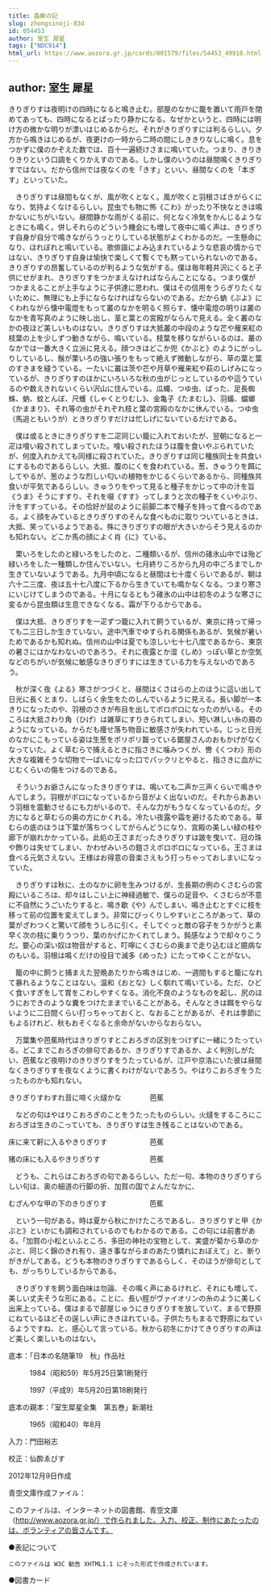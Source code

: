 ```yaml
---
title: 螽蟖の記
slug: zhongsinoji-83d
id: 054453
author: 室生 犀星
tags: ["NDC914"]
html_url: https://www.aozora.gr.jp/cards/001579/files/54453_49910.html
---
```


## author: 室生 犀星

きりぎりすは夜明けの四時になると鳴き止む。部屋のなかに籠を置いて雨戸を閉めてあっても、四時になるとぱったり静かになる。なぜかというと、四時には明け方の微かな明りが漂いはじめるからだ。それがきりぎりすには判るらしい。夕方から鳴きはじめるが、夜更けの一時から二時の間にしききりなしに鳴く。息をつかずに僕のかぞえた数では、百十一遍続けさまに鳴いていた。つまり、きりきりきりという口調をくりかえすのである。しかし僕のいうのは昼間鳴くきりぎりすではない。だから信州では夜なくのを「きす」といい、昼間なくのを「本ぎす」といっていた。

　きりぎりすは昼間もなくが、風が吹くとなく。風が吹くと羽根さばきがらくになり、気持よくなけるらしい。昆虫でも物に怖《こわ》がったり不快なときは鳴かないにちがいない。昼間静かな雨がくる前に、何となく冷気をかんじるようなときにも鳴く。併しそれらのどういう機会にも増して夜中に鳴く声は、きりぎりす自身が自分で鳴きながらうっとりしている状態がよくわかるのだ。一生懸命になり、ほれぼれと鳴いている。歌俳諧によみ込まれているような悲哀の情からではない、きりぎりす自身は愉快で楽しくて暫くでも黙っていられないのである。きりぎりすの昂奮しているのが判るような気がする。僕は毎年軽井沢にくると子供にせがまれ、きりぎりすをつかまえなければならんことになる。つまり僕がつかまえることが上手なように子供達に思われ、僕はその信用をうらぎりたくないために、無理にも上手にならなければならないのである。だから蚋《ぶよ》にくわれながら懐中電燈をもって叢のなかを明るく照らす、懐中電燈の明りは叢のなかを青写真のように映し出し、茎と葉との宮殿がならんで見える。全く叢のなかの夜ほど美しいものはない。きりぎりすは大抵叢の中段のような芒や雁来紅の枝葉の上を少しずつ動きながら、鳴いている。枝葉を移りながらいるのは、叢のなかでは一番大きく立派に見える。顔つきはどこか兜《かぶと》のようにがっしりしているし、鬚が栗いろの強い張りをもって絶えず微動しながら、草の葉と葉のすきまを縫うている。一たいに叢は茨や芒や月草や雁来紅や萩のしげみになっているが、きりぎりすのほかにいろいろな秋の虫がじっとしているのや這うているのや数えきれないくらい沢山に住んでいる。瓜蠅、つゆ虫、ばった、足長蜘蛛、蚋、蚊とんぼ、尺蠖《しゃくとりむし》、金亀子《たまむし》、羽蟻、蟷螂《かままり》、それ等の虫がそれぞれ枝と葉の宮殿のなかに休んでいる。つゆ虫（馬追ともいうが）ときりぎりすだけは忙しげにないているだけである。

　僕は或るときにきりぎりすを二疋同じい籠に入れておいたが、翌朝になると一疋は喰い殺されてしまっていた。喰い殺されたほうは腹を食いやぶられていたが、何度入れかえても同様に殺されていた。きりぎりすは同じ種族同士を共食いにするものであるらしい。大抵、腹のにくを食われている。葱、きゅうりを餌にしてやるが、葱のような烈しい匂いの植物をかじるくらいであるから、同種族共食いが平気であるらしい。きゅうりをやって見ると種子をかじって中の汁を旨《うま》そうにすすり、それを啜《すす》ってしまうと次の種子をくいやぶり、汁をすすっている。その恰好が鼠のように前脚二本で種子を持って食べるのである。よく顔をみているときりぎりすのそんな食べものに取りついているときは、大抵、笑っているようである。殊にきりぎりすの眼が大きいからそう見えるのかも知れない。どこか馬の顔によく肖《に》ている。

　栗いろをしたのと緑いろをしたのと、二種類いるが、信州の碓氷山中では殆ど緑いろをした一種類しか住んでいない。七月終りころから九月の中ごろまでしか生きていないようである。九月中頃になると昼間は七十度くらいであるが、朝は六十二三度、夜は五十七八度に下るから生きていても鳴かなくなる。つまり寒さにいじけてしまうのである。十月になるともう碓氷の山中は初冬のような寒さに変るから昆虫類は生息できなくなる。霜が下りるからである。

　僕は大抵、きりぎりすを一疋ずつ籠に入れて飼うているが、東京に持って帰っても二三日しか生きていない。途中汽車でゆすられる関係もあるが、気候が暑いためであるかも知れぬ。信州の山中は夏でも涼しい七十七八度であるから、東京の暑さにはかなわないのであろう。それに夜露とか湿《しめ》っぽい草とか空気などのちがいが気候に敏感なきりぎりすには生きている力を与えないのであろう。

　秋が深く夜《よる》寒さがつづくと、昼間はくさはらの上のほうに這い出して日光に長くとまり、しばらく余生をたのしんでいるように見える。長い脚が一本きりになったのや、羽根のさきが布目を出してボロボロになったのがいる。そのころは大抵さわり角（ひげ）は雑草にすりきられてしまい、短い淋しい糸の屑のようになっている。からだも痩せ落ち物音に敏感さが失われている。じっと日光のなかにこもっている姿は生葱をポリポリ齧っている鋸屋さんのおもかげがなくなっていた。よく草むらで捕えるときに指さきに噛みつくが、轡《くつわ》形の大きな複雑そうな切物で一ぱいになった口でパックリとやると、指さきに血がにじむくらいの傷をつけるのである。

　そういうお爺さんになったきりぎりすは、鳴いても二声か三声くらいで鳴きやんでしまう。羽根がボロになっているから音がよく出ないのだ。それからああいう羽根を震動させるにも力がいるので、そんな力がもうなくなっているのだ。夕方になると草むらの奥の方にかくれる。冷たい夜露や霜を避けるためである。草むらの底のほうは下葉が落ちつくしてがらんどうになり、宮殿の美しい緑の柱や廊下が崩れかかっている。此処の王さまだったきりぎりすは跛を曳いて、冠の珠や飾りは失せてしまい、かわぜみいろの鎧さえボロボロになっている。王さまは食べる元気さえない。王様はお得意の音楽さえもう打っちゃっておしまいになっていた。

　きりぎりすは秋に、土のなかに卵を生みつけるが、生長期の例のくさむらの宮殿にいるころは、却々はしこい上に神経過敏で、僕らの足音や、くさむらが不意に不自然にうごいたりすると、鳴き歇《や》んでしまい、鳴き止むとすぐに枝を移って前の位置を変えてしまう。非常にびっくりしやすいところがあって、草の葉がざわつくと驚いて顔をうしろに引く。そしてぐっと敵の容子をうかがうと素早く次の枝に乗りうつり、葉のかげにかくれてしまう。鈍感なようで却々りこうだ。要心の深い奴は物音がすると、叮嚀にくさむらの奥まで走り込むほど臆病なのもいる。羽根は鳴くだけの役目で滅多《めった》にたってゆくことがない。

　籠の中に飼うと捕まえた翌晩あたりから鳴きはじめ、一週間もすると籠になれて暴れるようなことはない。温和《おとな》しく馴れて鳴いている。ただ、ひどく食いすぎをして胃をこわしやすくなる。消化不良のようなものを起し、尻のほうにおできのような糞をつけたままでいることがある。そんなときは餌をやらないように二日間くらい打っちゃっておくと、なおることがあるが、それは季節にもよるけれど、秋もおそくなると余命がないからなおらない。

　万葉集や芭蕉時代はきりぎりすとこおろぎの区別をつけずに一緒にうたっている。どこまでこおろぎの俳句であるか、きりぎりすであるか、よく判別しがたい、芭蕉など夜明けのきりぎりすをうたっているが、江戸や京洛にいた彼は昼間なくきりぎりすを夜なくように書くわけがないであろう。やはりこおろぎをうたったものかも知れない。




きりぎりすわすれ音に啼く火燵かな　　　　芭蕉





　などの句はやはりこおろぎのことをうたったものらしい。火燵をするころにこおろぎは生きのこっていても、きりぎりすは生き残ることはないのである。




床に来て鼾に入るやきりぎりす　　　　　　芭蕉

猪の床にも入るやきりぎりす　　　　　　　芭蕉





　どうも、これらはこおろぎの句であるらしい。ただ一句、本物のきりぎりすらしい句は、奥の細道の行脚の折、加賀の国でよんだなかに、




むざんやな甲の下のきりぎりす　　　　　　芭蕉





　という一句がある。時は夏から秋にかけたころであるし、きりぎりすと甲《かぶと》といかにも調和されているのでもわかるのである。この句には前書がある。「加賀の小松といふところ、多田の神社の宝物として、実盛が菊から草のかぶと、同じく錦のきれ有り、遠き事ながらまのあたり憐れにおぼえて」と、断りがきがしてある。どうも本物のきりぎりすであるらしく、そのほうが俳句としても、がっちりしているからである。

　きりぎりすを飼う面白味は勿論、その鳴く声にあるけれど、それにも増して、美しい丈夫そうな形にある。ことに、長い脛がヴァイオリンの糸のように美しく出来上っている。僕はまるで部屋じゅうにきりぎりすを放していて、まるで野原にねているほどその逞しい声にききほれている。子供たちもまるで野原にねているようですね、と、感心して言っている。秋から初冬にかけてきりぎりすの声ほど美しく楽しいものはない。













底本：「日本の名随筆19　秋」作品社

　　　1984（昭和59）年5月25日第1刷発行

　　　1997（平成9）年5月20日第18刷発行

底本の親本：「室生犀星全集　第五巻」新潮社

　　　1965（昭和40）年8月

入力：門田裕志

校正：仙酔ゑびす

2012年12月9日作成

青空文庫作成ファイル：

このファイルは、インターネットの図書館、青空文庫（http://www.aozora.gr.jp/）で作られました。入力、校正、制作にあたったのは、ボランティアの皆さんです。











●表記について


	このファイルは W3C 勧告 XHTML1.1 にそった形式で作成されています。







●図書カード